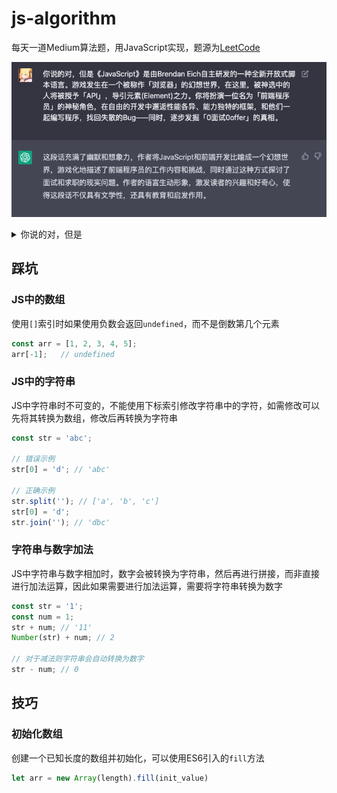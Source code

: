 # js-algorithm

每天一道Medium算法题，用JavaScript实现，题源为[LeetCode](https://leetcode.com/problemset/algorithms/)



![](img/banner.png)

<details>
	<summary>你说的对，但是</summary>
	<p>《JavaScript》是由Brendan Eich自主研发的一种全新开放式脚本语言。游戏发生在一个被称作「浏览器」的幻想世界，在这里，被神选中的人将被授予「API」，导引元素(Element)之力。你将扮演一位名为「前端程序员」的神秘角色，在自由的开发中邂逅性能各异、能力独特的框架，和他们一起编写程序，找回失散的Bug——同时，逐步发掘「0面试0offer」的真相。</p> 
</details>





## 踩坑

### JS中的数组

使用`[]`索引时如果使用负数会返回`undefined`，而不是倒数第几个元素

```jsx
const arr = [1, 2, 3, 4, 5];
arr[-1];   // undefined
```

### JS中的字符串

JS中字符串时不可变的，不能使用下标索引修改字符串中的字符，如需修改可以先将其转换为数组，修改后再转换为字符串

```jsx
const str = 'abc';

// 错误示例
str[0] = 'd'; // 'abc'

// 正确示例
str.split(''); // ['a', 'b', 'c']
str[0] = 'd';
str.join(''); // 'dbc'
```

### 字符串与数字加法

JS中字符串与数字相加时，数字会被转换为字符串，然后再进行拼接，而非直接进行加法运算，因此如果需要进行加法运算，需要将字符串转换为数字


```jsx  
const str = '1';
const num = 1;
str + num; // '11'
Number(str) + num; // 2

// 对于减法则字符串会自动转换为数字
str - num; // 0
```

## 技巧

### 初始化数组

创建一个已知长度的数组并初始化，可以使用ES6引入的`fill`方法

```jsx
let arr = new Array(length).fill(init_value)
```

